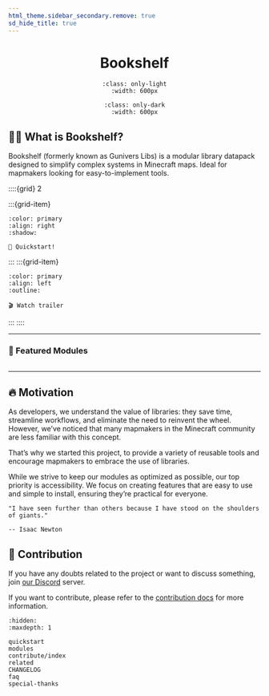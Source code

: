 ```yaml
---
html_theme.sidebar_secondary.remove: true
sd_hide_title: true
---
```


<div align=center>

# Bookshelf

```{image} /_imgs/banner-light.png
:class: only-light
:width: 600px
```

```{image} /_imgs/banner-dark.png
:class: only-dark
:width: 600px
```

</div>

## 🕵️‍♂️ What is Bookshelf?

Bookshelf (formerly known as Gunivers Libs) is a modular library datapack designed to simplify complex systems in Minecraft maps. Ideal for mapmakers looking for easy-to-implement tools.


::::{grid} 2

:::{grid-item}

```{button-link} quickstart.html
:color: primary
:align: right
:shadow:

🚀 Quickstart!
```

:::
:::{grid-item}

```{button-link} https://www.youtube.com/watch?v=E2nKYEvjETk
:color: primary
:align: left
:outline:

🎬 Watch trailer
```

:::
::::

---

### 🌟 Featured Modules

```{include} _templates/featured-modules.md
```

---

## 🔥 Motivation

As developers, we understand the value of libraries: they save time, streamline workflows, and eliminate the need to reinvent the wheel. However, we’ve noticed that many mapmakers in the Minecraft community are less familiar with this concept.

That’s why we started this project, to provide a variety of reusable tools and encourage mapmakers to embrace the use of libraries.

While we strive to keep our modules as optimized as possible, our top priority is accessibility. We focus on creating features that are easy to use and simple to install, ensuring they’re practical for everyone.

```{epigraph}
"I have seen further than others because I have stood on the shoulders of giants."

-- Isaac Newton
```

## 🤝 Contribution

If you have any doubts related to the project or want to discuss something, join [our Discord](https://discord.gg/MkXytNjmBt) server.

If you want to contribute, please refer to the [contribution docs](https://docs.mcbookshelf.dev/en/latest/contribute/index.html) for more information.

```{toctree}
:hidden:
:maxdepth: 1

quickstart
modules
contribute/index
related
CHANGELOG
faq
special-thanks
```

